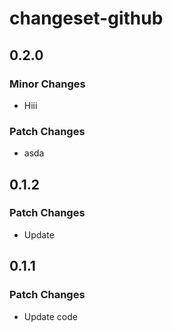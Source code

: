 # changeset-github

## 0.2.0

### Minor Changes

- Hiii

### Patch Changes

- asda

## 0.1.2

### Patch Changes

- Update

## 0.1.1

### Patch Changes

- Update code
